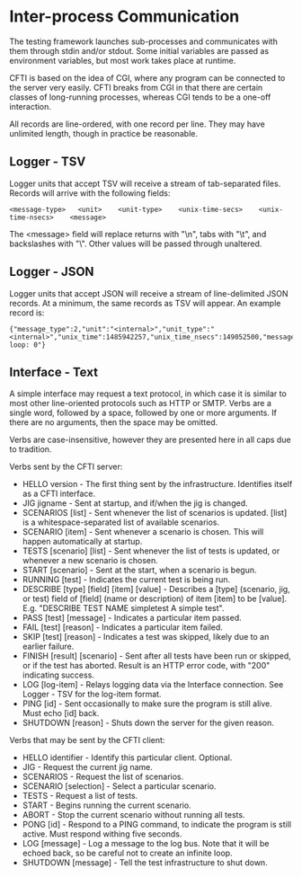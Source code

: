 Inter-process Communication
===========================

The testing framework launches sub-processes and communicates with them through stdin and/or stdout.  Some initial variables are passed as environment variables, but most work takes place at runtime.

CFTI is based on the idea of CGI, where any program can be connected to the server very easily.  CFTI breaks from CGI in that there are certain classes of long-running processes, whereas CGI tends to be a one-off interaction.

All records are line-ordered, with one record per line.  They may have unlimited length, though in practice be reasonable.

Logger - TSV
------------

Logger units that accept TSV will receive a stream of tab-separated files.  Records will arrive with the following fields:

    <message-type>   <unit>    <unit-type>    <unix-time-secs>    <unix-time-nsecs>    <message>

The &lt;message> field will replace returns with "\n", tabs with "\t", and backslashes with "\\".  Other values will be passed through unaltered.

Logger - JSON
-------------

Logger units that accept JSON will receive a stream of line-delimited JSON records.  At a minimum, the same records as TSV will appear.  An example record is:

    {"message_type":2,"unit":"<internal>","unit_type":"<internal>","unix_time":1485942257,"unix_time_nsecs":149052500,"message":"I loop: 0"}

Interface - Text
---------------

A simple interface may request a text protocol, in which case it is similar to most other line-oriented protocols such as HTTP or SMTP.  Verbs are a single word, followed by a space, followed by one or more arguments.  If there are no arguments, then the space may be omitted.

Verbs are case-insensitive, however they are presented here in all caps due to tradition.

Verbs sent by the CFTI server:

 * HELLO version - The first thing sent by the infrastructure.  Identifies itself as a CFTI interface.
 * JIG jigname - Sent at startup, and if/when the jig is changed.
 * SCENARIOS [list] - Sent whenever the list of scenarios is updated.  [list] is a whitespace-separated list of available scenarios.
 * SCENARIO [item] - Sent whenever a scenario is chosen.  This will happen automatically at startup.
 * TESTS [scenario] [list] - Sent whenever the list of tests is updated, or whenever a new scenario is chosen.
 * START [scenario] - Sent at the start, when a scenario is begun.
 * RUNNING [test] - Indicates the current test is being run.
 * DESCRIBE [type] [field] [item] [value] - Describes a [type] (scenario, jig, or test) field of [field] (name or description) of item [item] to be [value].  E.g. "DESCRIBE TEST NAME simpletest A simple test".
 * PASS [test] [message] - Indicates a particular item passed.
 * FAIL [test] [reason] - Indicates a particular item failed.
 * SKIP [test] [reason] - Indicates a test was skipped, likely due to an earlier failure.
 * FINISH [result] [scenario] - Sent after all tests have been run or skipped, or if the test has aborted.  Result is an HTTP error code, with "200" indicating success.
 * LOG [log-item] - Relays logging data via the Interface connection.  See Logger - TSV for the log-item format.
 * PING [id] - Sent occasionally to make sure the program is still alive.  Must echo [id] back.
 * SHUTDOWN [reason] - Shuts down the server for the given reason.

Verbs that may be sent by the CFTI client:

 * HELLO identifier - Identify this particular client.  Optional.
 * JIG - Request the current jig name.
 * SCENARIOS - Request the list of scenarios.
 * SCENARIO [selection] - Select a particular scenario.
 * TESTS - Request a list of tests.
 * START - Begins running the current scenario.
 * ABORT - Stop the current scenario without running all tests.
 * PONG [id] - Respond to a PING command, to indicate the program is still active.  Must respond withing five seconds.
 * LOG [message] - Log a message to the log bus.  Note that it will be echoed back, so be careful not to create an infinite loop.
 * SHUTDOWN [message] - Tell the test infrastructure to shut down.